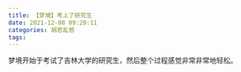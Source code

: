 ```yaml
---
title: 【梦境】考上了研究生
date: 2021-12-08 09:29:11
categories: 胡思乱想
tags: 
---
```

梦境开始于考试了吉林大学的研究生，然后整个过程感觉非常非常地轻松。